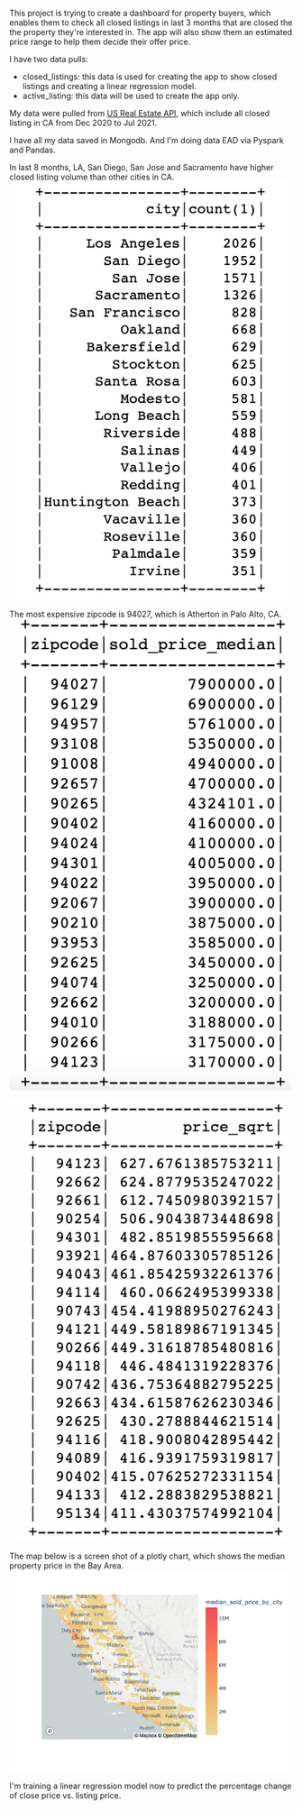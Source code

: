 This project is trying to create a dashboard for property buyers, which enables them to check all closed listings in last 3 months that are closed the the property they're interested in. The app will also show them an estimated price range to help them decide their offer price.

I have two data pulls:
* closed_listings: this data is used for creating the app to show closed listings and creating a linear regression model.
* active_listing: this data will be used to create the app only.

My data were pulled from [US Real Estate API](https://rapidapi.com/datascraper/api/us-real-estate/), which include all closed listing in CA from Dec 2020 to Jul 2021.

I have all my data saved in Mongodb. And I'm doing data EAD via Pyspark and Pandas.

In last 8 months, LA, San Diego, San Jose and Sacramento have higher closed listing volume than other cities in CA.
<img src="/images/closed_listing_by_cities.png" width=500>

The most expensive zipcode is 94027, which is Atherton in Palo Alto, CA.
<img src="/images/median_price_by_zip.png" width=500>

<img src="/images/median_sqrtprice_by_zip.png" width=500>

The map below is a screen shot of a plotly chart, which shows the median property price in the Bay Area.
<img src="/images/BayArea.png" width=500>


I'm training a linear regression model now to predict the percentage change of close price vs. listing price.
